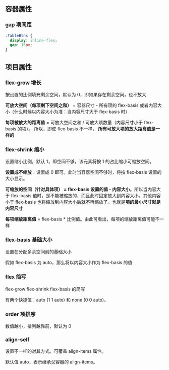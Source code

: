 ## 容器属性

### gap 项间距

```css
.TableBtns {
  display: inline-flex;
  gap: 16px;
}
```

## 项目属性

### flex-grow 增长

按设置的比例填充剩余空间，默认为 0，即如果存在剩余空间，也不放大

**可放大空间（每项剩下空间之和）** = 容器尺寸 - 所有项的 flex-basis 或者内容大小（什么时候以内容大小为准：当内容尺寸大于 flex-basis 时）

**每项被放大的距离值** = 可放大空间之和 / 可放大项数量（内容尺寸小于 flex-basis 的项）。 所以，即使 flex-basis 不一样， **所有可放大项的放大距离值是一样的**

### flex-shrink 缩小

设置缩小比例，默认 1，即空间不够，该元素将按 1 的占比缩小可缩放空间。

**设置成不缩放**：设置成 0 即可。此时当容器空间不够时，将按 flex-basis 设置的大小显示。

**可缩放的空间（针对具体项） = flex-basis 设置的值 - 内容大小**。所以当内容大于 flex-basis 值时，是不能被缩放的，而且此时固定放大到内容大小。其他内容小于 flex-basis 也将缩放到内容大小后就不再缩放了。也就是**项的最小尺寸就是内容尺寸**

**每项缩放距离值** = flex-basis \* 比例值。由此可看出，每项的缩放距离值可能不一样

### flex-basis 基础大小

设置在分配多余空间前的基础大小

假如 flex-basis 为 auto，那么将以内容大小作为 flex-basis 的值

### flex 简写

flex-grow flex-shrink flex-basis 的简写

有两个快捷值：auto (1 1 auto) 和 none (0 0 auto)。

### order 项排序

数值越小，排列越靠前，默认为 0

### align-self

设置不一样的对其方式。可覆盖 align-items 属性。

默认值 auto，表示继承父容器的 align-items。
